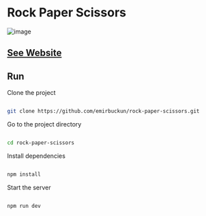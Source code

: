 # Rock Paper Scissors

![image](https://user-images.githubusercontent.com/63044078/228166145-612a88ef-66ee-464f-8e21-05d5fe1e8a20.png)

## [See Website](https://emirbuckun.github.io/rock-paper-scissors/)

## Run

Clone the project

```bash

git clone https://github.com/emirbuckun/rock-paper-scissors.git

```

Go to the project directory

```bash

cd rock-paper-scissors

```

Install dependencies

```bash

npm install

```

Start the server

```bash

npm run dev

```
